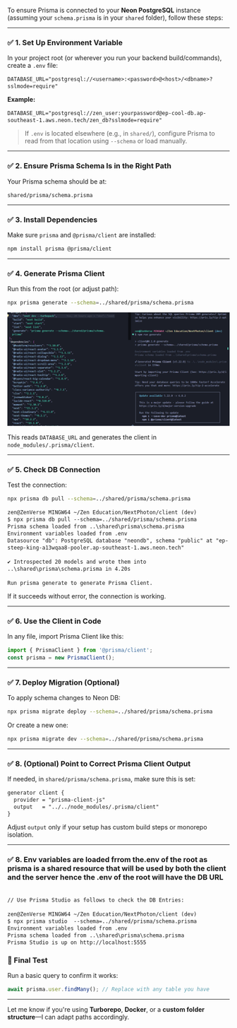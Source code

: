 To ensure Prisma is connected to your **Neon PostgreSQL** instance (assuming your `schema.prisma` is in your `shared` folder), follow these steps:

---

### ✅ 1. **Set Up Environment Variable**

In your project root (or wherever you run your backend build/commands), create a `.env` file:

```
DATABASE_URL="postgresql://<username>:<password>@<host>/<dbname>?sslmode=require"
```

**Example:**

```
DATABASE_URL="postgresql://zen_user:yourpassword@ep-cool-db.ap-southeast-1.aws.neon.tech/zen_db?sslmode=require"
```

> If `.env` is located elsewhere (e.g., in `shared/`), configure Prisma to read from that location using `--schema` or load manually.

---

### ✅ 2. **Ensure Prisma Schema Is in the Right Path**

Your Prisma schema should be at:

```
shared/prisma/schema.prisma
```

---

### ✅ 3. **Install Dependencies**

Make sure `prisma` and `@prisma/client` are installed:

```bash
npm install prisma @prisma/client
```

---

### ✅ 4. **Generate Prisma Client**

Run this from the root (or adjust path):

```bash
npx prisma generate --schema=../shared/prisma/schema.prisma

```

![alt text](prismagenerate.png)

This reads `DATABASE_URL` and generates the client in `node_modules/.prisma/client`.

---

### ✅ 5. **Check DB Connection**

Test the connection:

```bash
npx prisma db pull --schema=../shared/prisma/schema.prisma
```
```
zen@ZenVerse MINGW64 ~/Zen Education/NextPhoton/client (dev)
$ npx prisma db pull --schema=../shared/prisma/schema.prisma   
Prisma schema loaded from ..\shared\prisma\schema.prisma
Environment variables loaded from .env
Datasource "db": PostgreSQL database "neondb", schema "public" at "ep-steep-king-a13wqaa8-pooler.ap-southeast-1.aws.neon.tech"

✔ Introspected 20 models and wrote them into ..\shared\prisma\schema.prisma in 4.20s
      
Run prisma generate to generate Prisma Client.
```

If it succeeds without error, the connection is working.

---

### ✅ 6. **Use the Client in Code**

In any file, import Prisma Client like this:

```ts
import { PrismaClient } from '@prisma/client';
const prisma = new PrismaClient();
```

---

### ✅ 7. **Deploy Migration (Optional)**

To apply schema changes to Neon DB:

```bash
npx prisma migrate deploy --schema=../shared/prisma/schema.prisma
```

Or create a new one:

```bash
npx prisma migrate dev --schema=../shared/prisma/schema.prisma
```

---

### ✅ 8. **(Optional) Point to Correct Prisma Client Output**

If needed, in `shared/prisma/schema.prisma`, make sure this is set:

```prisma
generator client {
  provider = "prisma-client-js"
  output   = "../../node_modules/.prisma/client"
}
```

Adjust `output` only if your setup has custom build steps or monorepo isolation.

---
### ✅ 8. **Env variables are loaded frrom the.env of the root as prisma is a shared resource that will be used by  both the client and the server hence the .env of the root will have the DB URL**

```

// Use Prisma Studio as follows to check the DB Entries:

zen@ZenVerse MINGW64 ~/Zen Education/NextPhoton/client (dev)
$ npx prisma studio  --schema=../shared/prisma/schema.prisma
Environment variables loaded from .env
Prisma schema loaded from ..\shared\prisma\schema.prisma
Prisma Studio is up on http://localhost:5555
```

### 🧪 Final Test

Run a basic query to confirm it works:

```ts
await prisma.user.findMany(); // Replace with any table you have
```

---

Let me know if you're using **Turborepo**, **Docker**, or a **custom folder structure**—I can adapt paths accordingly.
